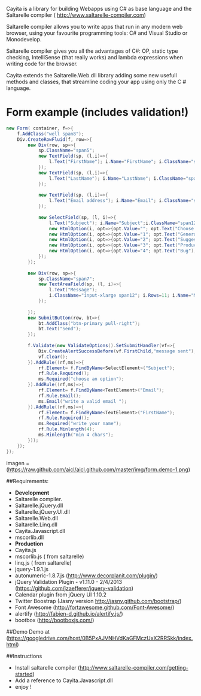 Cayita is a library for building Webapps using C# as base language and the Saltarelle compiler ( http://www.saltarelle-compiler.com)

Saltarelle compiler allows you to write apps  that run in any modern web browser, using your favourite programming tools:  C# and Visual Studio or Monodevelop.

Saltarelle compiler gives you  all the advantages of C#: OP, static type checking, IntelliSense (that really works) and lambda expressions when writing code for the browser. 

Cayita extends the Saltarelle.Web.dll  library adding some new usefull methods and classes, that streamline  coding your app  using only the C # language.

Form  example (includes validation!)
=========================== 

```csharp
new Form( container, f=>{  
    f.AddClass("well span8");  
    Div.CreateRowFluid(f, row=>{  
        new Div(row, sp=>{  
            sp.ClassName="span5";  
            new TextField(sp, (l,i)=>{  
                l.Text("FirstName"); i.Name="FirstName"; i.ClassName="span12";   
            });  
            new TextField(sp, (l,i)=>{  
                l.Text("LastName"); i.Name="LastName"; i.ClassName="span12";   
            });  
              
            new TextField(sp, (l,i)=>{  
                l.Text("Email address"); i.Name="Email"; i.ClassName="span12";   
            });  
              
            new SelectField(sp, (l, i)=>{  
                l.Text("Subject"); i.Name="Subject";i.ClassName="span12";  
                new HtmlOption(i, opt=>{opt.Value=""; opt.Text("Choose One:");});  
                new HtmlOption(i, opt=>{opt.Value="1"; opt.Text("General Customer Service");});  
                new HtmlOption(i, opt=>{opt.Value="2"; opt.Text("Suggestions");});  
                new HtmlOption(i, opt=>{opt.Value="3"; opt.Text("Product Support");});  
                new HtmlOption(i, opt=>{opt.Value="4"; opt.Text("Bug");});  
            });  
        });  
          
        new Div(row, sp=>{  
            sp.ClassName="span7";  
            new TextAreaField(sp, (l, i)=>{  
                l.Text("Message");   
                i.ClassName="input-xlarge span12"; i.Rows=11; i.Name="Message";  
            });  
              
        });  
        new SubmitButton(row, bt=>{  
            bt.AddClass("btn-primary pull-right");  
            bt.Text("Send");  
        });  
          
        f.Validate(new ValidateOptions().SetSubmitHandler(vf=>{  
            Div.CreateAlertSuccessBefore(vf.FirstChild,"message sent");  
            vf.Clear();  
        }).AddRule((rf,ms)=>{  
            rf.Element= f.FindByName<SelectElement>("Subject");  
            rf.Rule.Required();  
            ms.Required("choose an option");  
        }).AddRule((rf,ms)=>{  
            rf.Element= f.FindByName<TextElement>("Email");  
            rf.Rule.Email();  
            ms.Email("write a valid email ");  
        }).AddRule((rf,ms)=>{  
            rf.Element= f.FindByName<TextElement>("FirstName");  
            rf.Rule.Required();  
            ms.Required("write your name");  
            rf.Rule.Minlength(4);  
            ms.Minlength("min 4 chars");  
        }));  
    });  
});  
```
imagen = (https://raw.github.com/aicl/aicl.github.com/master/img/form.demo-1.png)

##Requirements:
* **Development**
* Saltarelle compiler.
* Saltarelle.jQuery.dll
* Saltarelle.jQuery.UI.dll  
* Saltarelle.Web.dll
* Saltarelle.Linq.dll
* Cayita.Javascript.dll
* mscorlib.dll
* **Production**
* Cayita.js
* mscorlib.js ( from saltarelle)
* linq.js ( from saltarelle)
* jquery-1.9.1.js
* autonumeric-1.8.7.js (http://www.decorplanit.com/plugin/)
* jQuery Validation Plugin - v1.11.0 - 2/4/2013  (https://github.com/jzaefferer/jquery-validation)
* Calendar plugin from jQuery UI 1.10.2
* Twitter Boostrap (Jasny version http://jasny.github.com/bootstrap/)
* Font Awesome (http://fortawesome.github.com/Font-Awesome/)
* alertify (http://fabien-d.github.io/alertify.js/)
* bootbox (http://bootboxjs.com/)

##Demo
Demo at (https://googledrive.com/host/0B5PxAJVNHVdKaGFMczUxX2RRSkk/index.html)

##Instructions
* Install saltarelle compiler (http://www.saltarelle-compiler.com/getting-started)
* Add a reference to Cayita.Javascript.dll
* enjoy !
